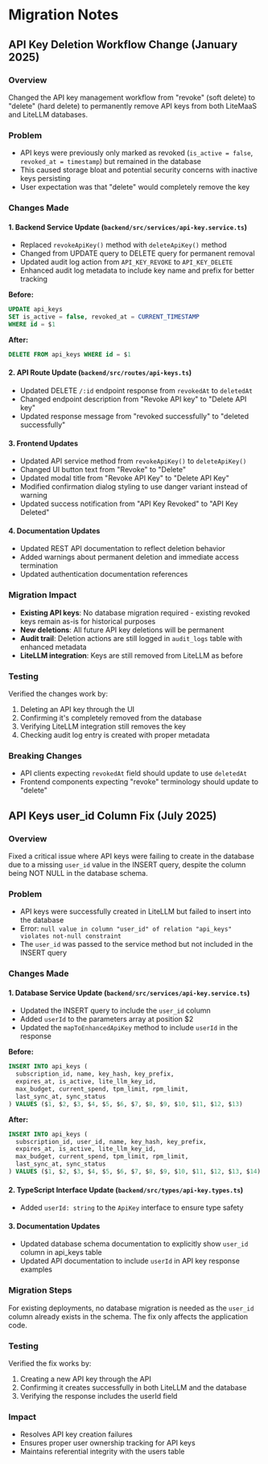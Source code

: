 # Migration Notes

## API Key Deletion Workflow Change (January 2025)

### Overview
Changed the API key management workflow from "revoke" (soft delete) to "delete" (hard delete) to permanently remove API keys from both LiteMaaS and LiteLLM databases.

### Problem
- API keys were previously only marked as revoked (`is_active = false`, `revoked_at = timestamp`) but remained in the database
- This caused storage bloat and potential security concerns with inactive keys persisting
- User expectation was that "delete" would completely remove the key

### Changes Made

#### 1. Backend Service Update (`backend/src/services/api-key.service.ts`)
- Replaced `revokeApiKey()` method with `deleteApiKey()` method
- Changed from UPDATE query to DELETE query for permanent removal
- Updated audit log action from `API_KEY_REVOKE` to `API_KEY_DELETE`
- Enhanced audit log metadata to include key name and prefix for better tracking

**Before:**
```sql
UPDATE api_keys
SET is_active = false, revoked_at = CURRENT_TIMESTAMP
WHERE id = $1
```

**After:**
```sql
DELETE FROM api_keys WHERE id = $1
```

#### 2. API Route Update (`backend/src/routes/api-keys.ts`)
- Updated DELETE `/:id` endpoint response from `revokedAt` to `deletedAt`
- Changed endpoint description from "Revoke API key" to "Delete API key"
- Updated response message from "revoked successfully" to "deleted successfully"

#### 3. Frontend Updates
- Updated API service method from `revokeApiKey()` to `deleteApiKey()`
- Changed UI button text from "Revoke" to "Delete"
- Updated modal title from "Revoke API Key" to "Delete API Key"
- Modified confirmation dialog styling to use danger variant instead of warning
- Updated success notification from "API Key Revoked" to "API Key Deleted"

#### 4. Documentation Updates
- Updated REST API documentation to reflect deletion behavior
- Added warnings about permanent deletion and immediate access termination
- Updated authentication documentation references

### Migration Impact
- **Existing API keys**: No database migration required - existing revoked keys remain as-is for historical purposes
- **New deletions**: All future API key deletions will be permanent
- **Audit trail**: Deletion actions are still logged in `audit_logs` table with enhanced metadata
- **LiteLLM integration**: Keys are still removed from LiteLLM as before

### Testing
Verified the changes work by:
1. Deleting an API key through the UI
2. Confirming it's completely removed from the database
3. Verifying LiteLLM integration still removes the key
4. Checking audit log entry is created with proper metadata

### Breaking Changes
- API clients expecting `revokedAt` field should update to use `deletedAt`
- Frontend components expecting "revoke" terminology should update to "delete"

## API Keys user_id Column Fix (July 2025)

### Overview
Fixed a critical issue where API keys were failing to create in the database due to a missing `user_id` value in the INSERT query, despite the column being NOT NULL in the database schema.

### Problem
- API keys were successfully created in LiteLLM but failed to insert into the database
- Error: `null value in column "user_id" of relation "api_keys" violates not-null constraint`
- The `user_id` was passed to the service method but not included in the INSERT query

### Changes Made

#### 1. Database Service Update (`backend/src/services/api-key.service.ts`)
- Updated the INSERT query to include the `user_id` column
- Added `userId` to the parameters array at position $2
- Updated the `mapToEnhancedApiKey` method to include `userId` in the response

**Before:**
```sql
INSERT INTO api_keys (
  subscription_id, name, key_hash, key_prefix, 
  expires_at, is_active, lite_llm_key_id,
  max_budget, current_spend, tpm_limit, rpm_limit,
  last_sync_at, sync_status
) VALUES ($1, $2, $3, $4, $5, $6, $7, $8, $9, $10, $11, $12, $13)
```

**After:**
```sql
INSERT INTO api_keys (
  subscription_id, user_id, name, key_hash, key_prefix, 
  expires_at, is_active, lite_llm_key_id,
  max_budget, current_spend, tpm_limit, rpm_limit,
  last_sync_at, sync_status
) VALUES ($1, $2, $3, $4, $5, $6, $7, $8, $9, $10, $11, $12, $13, $14)
```

#### 2. TypeScript Interface Update (`backend/src/types/api-key.types.ts`)
- Added `userId: string` to the `ApiKey` interface to ensure type safety

#### 3. Documentation Updates
- Updated database schema documentation to explicitly show `user_id` column in api_keys table
- Updated API documentation to include `userId` in API key response examples

### Migration Steps
For existing deployments, no database migration is needed as the `user_id` column already exists in the schema. The fix only affects the application code.

### Testing
Verified the fix works by:
1. Creating a new API key through the API
2. Confirming it creates successfully in both LiteLLM and the database
3. Verifying the response includes the userId field

### Impact
- Resolves API key creation failures
- Ensures proper user ownership tracking for API keys
- Maintains referential integrity with the users table
